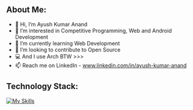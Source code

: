 ## About Me:
- 👋 Hi, I’m Ayush Kumar Anand
- 👀 I’m interested in Competitive Programming, Web and Android Development
- 🌱 I’m currently learning Web Development
- 💞️ I’m looking to contribute to Open Source
- 💻 And I use Arch BTW >>>
- 📫 Reach me on LinkedIn - www.linkedin.com/in/ayush-kumar-anand

## Technology Stack:
[![My Skills](https://skillicons.dev/icons?i=py,cpp,mysql,dart,flutter,androidstudio,git,github)](https://skillicons.dev)

<!---
ayushk-1801/ayushk-1801 is a ✨ special ✨ repository because its `README.md` (this file) appears on your GitHub profile.
You can click the Preview link to take a look at your changes.
--->

